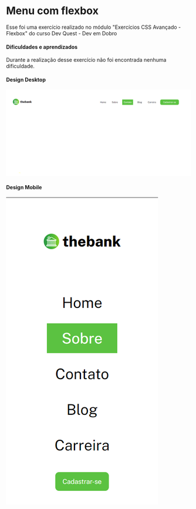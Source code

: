 # Menu com flexbox

Esse foi uma exercício realizado no módulo "Exercícios CSS Avançado - Flexbox" do curso Dev Quest - Dev em Dobro 

#### Dificuldades e aprendizados

Durante a realização desse exercício não foi encontrada nenhuma dificuldade.


#### Design Desktop
![Design do site](design/design-desktop.png)

#### Design Mobile
![Design do site](design/design-mobile.png)
